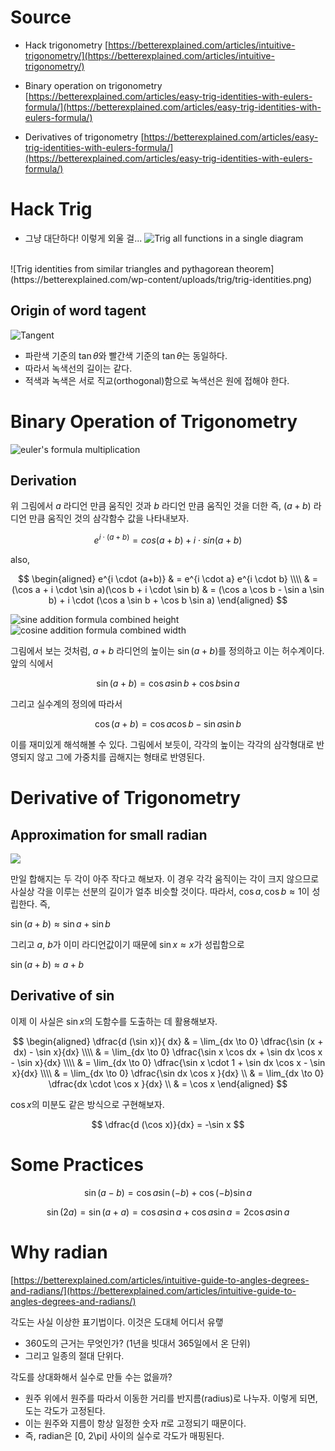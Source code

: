 
# Source 

* Hack trigonometry
[https://betterexplained.com/articles/intuitive-trigonometry/](https://betterexplained.com/articles/intuitive-trigonometry/)

* Binary operation on trigonometry 
[https://betterexplained.com/articles/easy-trig-identities-with-eulers-formula/](https://betterexplained.com/articles/easy-trig-identities-with-eulers-formula/) 

* Derivatives of trigonometry 
[https://betterexplained.com/articles/easy-trig-identities-with-eulers-formula/](https://betterexplained.com/articles/easy-trig-identities-with-eulers-formula/) 


# Hack Trig 

- 그냥 대단하다! 이렇게 외울 걸... 
![Trig all functions in a single diagram](https://betterexplained.com/wp-content/uploads/trig/trig-overall.png)
<br>
![Trig identities from similar triangles and pythagorean theorem](https://betterexplained.com/wp-content/uploads/trig/trig-identities.png)


## Origin of word tagent 

![Tangent](https://betterexplained.com/wp-content/uploads/trig/tangent.png)

- 파란색 기준의 $\tan \theta$와 빨간색 기준의 $\tan \theta$는 동일하다. 
- 따라서 녹색선의 길이는 같다. 
- 적색과 녹색은 서로 직교(orthogonal)함으로 녹색선은 원에 접해야 한다. 


# Binary Operation of Trigonometry 

![euler's formula multiplication](https://betterexplained.com/wp-content/uploads/trig/euler-trig-1.png?t=2)

## Derivation 

위 그림에서 $a$ 라디언 만큼 움직인 것과 $b$ 라디언 만큼 움직인 것을 더한 즉, $(a+b)$ 라디언 만큼 움직인 것의 삼각함수 값을 나타내보자. 

$$
e^{i \cdot (a+b)} = cos(a+b) + i \cdot sin(a+b)
$$

also, 

$$
\begin{aligned}
e^{i \cdot (a+b)} & = e^{i \cdot a} e^{i \cdot b} \\\\
 & = (\cos a + i \cdot \sin a)(\cos b + i \cdot \sin b)
 & = (\cos a \cos b - \sin a \sin b) + i \cdot (\cos a \sin b + \cos b \sin a) 
\end{aligned}
$$

![sine addition formula combined height](https://betterexplained.com/wp-content/uploads/trig/combined-height-1.png)
![cosine addition formula combined width](https://betterexplained.com/wp-content/uploads/trig/combined-width-1.png)

그림에서 보는 것처럼, $a+b$ 라디언의 높이는 $\sin (a+b)$를 정의하고 이는 허수계이다. 앞의 식에서 

$$
\sin (a+b) = \cos a \sin b + \cos b \sin a
$$

그리고 실수계의 정의에 따라서 

$$
\cos (a+b) = \cos a \cos b - \sin a \sin b
$$

이를 재미있게 해석해볼 수 있다. 그림에서 보듯이, 각각의 높이는 각각의 삼각형대로 반영되지 않고 그에 가중치를 곱해지는 형태로 반영된다. 

# Derivative of Trigonometry 

## Approximation for small radian 

![](https://betterexplained.com/wp-content/uploads/trig/add-small-angles.png)

만일 합해지는 두 각이 아주 작다고 해보자. 이 경우 각각 움직이는 각이 크지 않으므로 사실상 각을 이루는 선분의 길이가 얼추 비슷할 것이다. 따라서, $\cos a, \cos b \approx 1$이 성립한다. 즉, 

$\sin (a+b) \approx \sin a + \sin b$

그리고 $a$, $b$가 이미 라디언값이기 때문에 $\sin x \approx x$가 성립함으로 

$\sin (a+b) \approx a + b$

## Derivative of $\sin$

이제 이 사실은 $\sin x$의 도함수를 도출하는 데 활용해보자. 

$$
\begin{aligned} 
\dfrac{d (\sin x)}{ dx} & =  \lim_{dx \to 0}  \dfrac{\sin (x + dx) - \sin x}{dx}  \\\\
& =  \lim_{dx \to 0}  \dfrac{\sin x \cos dx + \sin dx \cos x - \sin x}{dx} \\\\
& =  \lim_{dx \to 0}  \dfrac{\sin x \cdot 1 + \sin dx \cos x - \sin x}{dx} \\\\
& =  \lim_{dx \to 0}  \dfrac{\sin dx \cos x }{dx} \\
& =  \lim_{dx \to 0}  \dfrac{dx \cdot \cos x }{dx} \\
& = \cos x
\end{aligned}
$$

$\cos x$의 미분도 같은 방식으로 구현해보자. 

$$
\dfrac{d (\cos x)}{dx} = -\sin x
$$ 

# Some Practices 

$$
\sin (a-b) = \cos a \sin (-b) + \cos(-b) \sin a
$$

$$
\sin (2a) = \sin (a+a) = \cos a \sin a + \cos a \sin a = 2 \cos a \sin a 
$$

# Why radian 

[https://betterexplained.com/articles/intuitive-guide-to-angles-degrees-and-radians/](https://betterexplained.com/articles/intuitive-guide-to-angles-degrees-and-radians/)

각도는 사실 이상한 표기법이다. 이것은 도대체 어디서 유랳

- 360도의 근거는 무엇인가? (1년을 빗대서 365일에서 온 단위) 
- 그리고 일종의 절대 단위다. 

각도를 상대화해서 실수로 만들 수는 없을까? 

- 원주 위에서 원주를 따라서 이동한 거리를 반지름(radius)로 나누자. 이렇게 되면, 도는 각도가 고정된다. 
- 이는 원주와 지름이 항상 일정한 숫자 $\pi$로 고정되기 때문이다. 
- 즉, radian은 [0, 2\pi] 사이의 실수로 각도가 매핑된다. 
 


<!--stackedit_data:
eyJoaXN0b3J5IjpbLTQ3ODM2NTczNiwtODQ4NDc3NzIyLC0xMD
E1NzMxMTY1LC02MzE2NzgyNjRdfQ==
-->